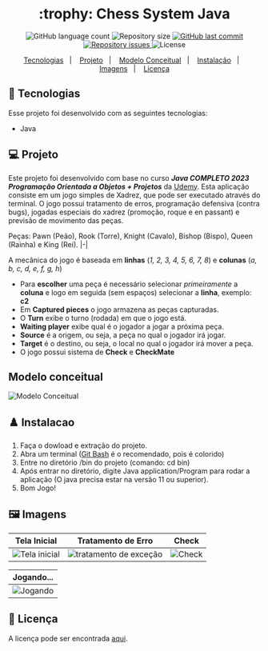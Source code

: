 <h1 align="center">
  :trophy: Chess System Java
</h1>

<p align="center">
  <img alt="GitHub language count" src="https://img.shields.io/github/languages/count/jonathnawill/chess-system-java">

  <img alt="Repository size" src="https://img.shields.io/github/repo-size/jonathnawill/chess-system-java">

  <a href="https://github.com/jonathnawill/chess-system-java">
    <img alt="GitHub last commit" src="https://img.shields.io/github/last-commit/jonathnawill/chess-system-java">
  </a>

  <a href="https://github.com/jonathnawill/chess-system-java/issues">
    <img alt="Repository issues" src="https://img.shields.io/github/issues/jonathnawill/chess-system-java">
  </a>

  <img alt="License" src="https://img.shields.io/badge/license-MIT-brightgreen">
</p>

<p align="center">
  <a href="#-tecnologias">Tecnologias</a>&nbsp;&nbsp;&nbsp;|&nbsp;&nbsp;&nbsp;
  <a href="#-projeto">Projeto</a>&nbsp;&nbsp;&nbsp;|&nbsp;&nbsp;&nbsp;
  <a href="#-Modelo conceitual">Modelo Conceitual</a>&nbsp;&nbsp;&nbsp;|&nbsp;&nbsp;&nbsp;
  <a href="#%EF%B8%8F-instalacao">Instalação</a>&nbsp;&nbsp;&nbsp;|&nbsp;&nbsp;&nbsp;
  <a href="#%EF%B8%8F-imagens">Imagens</a>&nbsp;&nbsp;&nbsp;|&nbsp;&nbsp;&nbsp;
  <a href="#-licença">Licença</a>
</p>

## 🚀 Tecnologias 

Esse projeto foi desenvolvido com as seguintes tecnologias:

- Java

## 💻 Projeto
  Este projeto foi desenvolvido com base no curso  *__Java COMPLETO 2023 Programação Orientada a Objetos + Projetos__* da [Udemy](https://www.udemy.com/course/java-curso-completo/). Esta aplicação consiste em um jogo simples de Xadrez, que pode ser executado através do terminal. O jogo possui tratamento de erros, programação defensiva (contra bugs), jogadas especiais do xadrez (promoção, roque e en passant) e previsão de movimento das peças.
  
Peças: Pawn (Peão), Rook (Torre), Knight (Cavalo), Bishop (Bispo), Queen (Rainha) e King (Rei).
|-|

 A mecânica do jogo é baseada em **linhas** (_1, 2, 3, 4, 5, 6, 7, 8_) e **colunas** (_a, b, c, d, e, f, g, h_)
- Para **escolher** uma peça é necessário selecionar _primeiramente_ a **coluna** e logo em seguida (sem espaços) selecionar a **linha**, exemplo: **c2**
- Em **Captured pieces** o jogo armazena as peças capturadas.
- O **Turn** exibe o turno (rodada) em que o jogo está.
- **Waiting player** exibe qual é o jogador a jogar a próxima peça.
- **Source** é a origem, ou seja, a peça no qual o jogador irá jogar.
- **Target** é o destino, ou seja, o local no qual o jogador irá mover a peça.
- O jogo possui sistema de **Check** e **CheckMate**

 <a name="-Modelo conceitual"></a>
## Modelo conceitual
![Modelo Conceitual](https://github.com/acenelio/chess-system-design/blob/master/chess-system-design.png)
  
## ♟️ Instalacao

1. Faça o dowload e extração do projeto. 
2. Abra um terminal ([Git Bash](https://git-scm.com/book/pt-pt/v2/Appendix-A%3A-Git-em-Outros-Ambientes-Git-in-Bash) é o recomendado, pois é colorido)
3. Entre no diretório /bin do projeto (comando: cd bin)
4. Após entrar no diretório, digite Java application/Program para rodar a aplicação (O java precisa estar na versão 11 ou superior).
5. Bom Jogo!

## 🖼️ Imagens

| Tela Inicial  | Tratamento de Erro | Check | 
|---|---|---|
| ![Tela inicial](https://user-images.githubusercontent.com/104990020/216859792-90c69b48-fb5d-4704-8612-90a661b8c841.PNG) | ![tratamento de exceção](https://user-images.githubusercontent.com/104990020/216859817-f789286e-216b-4c97-a2c1-29ff5b606ce0.PNG) | ![Check](https://user-images.githubusercontent.com/104990020/216859825-61dcea23-ba99-43c7-a88c-52e3f29492ee.PNG) | 

| Jogando... | 
|---|
| ![Jogando](https://user-images.githubusercontent.com/104990020/216859857-2917319a-10b6-4f75-acab-6dca455a29b5.PNG) | 

## 📝 Licença


A licença pode ser encontrada <a href="https://github.com/jonathnawill/chess-system-java/blob/main/LICENCE">aqui</a>. 
